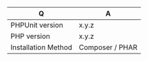 | Q                   | A
| --------------------| ---------------
| PHPUnit version     | x.y.z
| PHP version         | x.y.z
| Installation Method | Composer / PHAR

<!--
- Please fill in this template according to your issue.
- Please keep the table shown above at the top of your issue.
- Please include the output of "composer info | sort" if you installed PHPUnit using Composer.
- Please post code as text (using proper markup). Do not post screenshots of code.
- Visit https://phpunit.de/support.html if you are looking for support.
- Otherwise, replace this comment by the description of your issue.
-->

